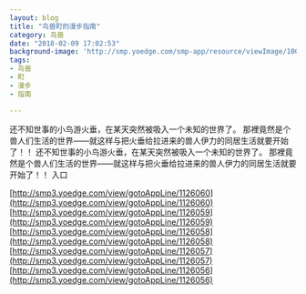 ```yaml
---
layout: blog
title: "鸟兽町的漫步指南"
category: 鸟兽
date: "2018-02-09 17:02:53"
background-image: 'http://smp.yoedge.com/smp-app/resource/viewImage/1004564appline.png'
tags:
- 鸟兽
- 町
- 漫步
- 指南

---
```

还不知世事的小鸟游火垂，在某天突然被吸入一个未知的世界了。 那裡竟然是个兽人们生活的世界——就这样与把火垂给拉进来的兽人伊力的同居生活就要开始了！！
还不知世事的小鸟游火垂，在某天突然被吸入一个未知的世界了。 那裡竟然是个兽人们生活的世界——就这样与把火垂给拉进来的兽人伊力的同居生活就要开始了！！
入口

[http://smp3.yoedge.com/view/gotoAppLine/1126060](http://smp3.yoedge.com/view/gotoAppLine/1126060)
[http://smp3.yoedge.com/view/gotoAppLine/1126059](http://smp3.yoedge.com/view/gotoAppLine/1126059)
[http://smp3.yoedge.com/view/gotoAppLine/1126058](http://smp3.yoedge.com/view/gotoAppLine/1126058)
[http://smp3.yoedge.com/view/gotoAppLine/1126057](http://smp3.yoedge.com/view/gotoAppLine/1126057)
[http://smp3.yoedge.com/view/gotoAppLine/1126056](http://smp3.yoedge.com/view/gotoAppLine/1126056)

        
